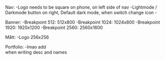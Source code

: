 Nav:
    -Logo needs to be square on phone, on left side of nav
    -Lightmode / Darkmode button on right, Default dark mode, when switch change icon
    -


Banner:
    -Breakpoint 512: 512x800
    -Breakpoint 1024: 1024x800
    -Breakpoint 1920: 1920x1200
    -Breakpoint 2560: 2560x1600


Mått: 
    -Logo 256x256

Portfolio: 
    -lmao add <br> when writing desc and names